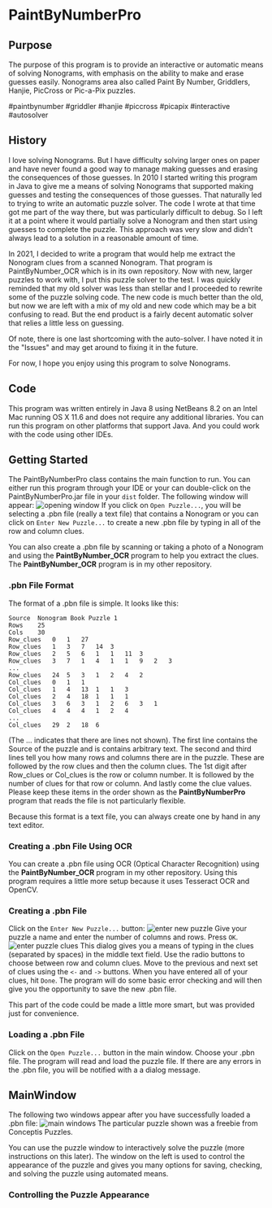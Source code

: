 # PaintByNumberPro
## Purpose
The purpose of this program is to provide an interactive or automatic means of solving Nonograms, with emphasis on the ability to make and erase guesses easily.  Nonograms area also called Paint By Number, Griddlers, Hanjie, PicCross or Pic-a-Pix puzzles. 

#paintbynumber #griddler #hanjie #piccross #picapix #interactive #autosolver
## History
I love solving Nonograms.  But I have difficulty solving larger ones on paper and have never found a good way to manage making guesses and erasing the consequences of those guesses.  In 2010 I started writing this program in Java to give me a means of solving Nonograms that supported making guesses and testing the consequences of those guesses.  That naturally led to trying to write an automatic puzzle solver.  The code I wrote at that time got me part of the way there, but was particularly difficult to debug.  So I left it at a point where it would partially solve a Nonogram and then start using guesses to complete the puzzle.  This approach was very slow and didn't always lead to a solution in a reasonable amount of time.

In 2021, I decided to write a program that would help me extract the Nonogram clues from a scanned Nonogram.  That program is PaintByNumber_OCR which is in its own repository.  Now with new, larger puzzles to work with, I put this puzzle solver to the test.  I was quickly reminded that my old solver was less than stellar and I proceeded to rewrite some of the puzzle solving code.  The new code is much better than the old, but now we are left with a mix of my old and new code which may be a bit confusing to read.  But the end product is a fairly decent automatic solver that relies a little less on guessing.

Of note, there is one last shortcoming with the auto-solver.  I have noted it in the "Issues" and may get around to fixing it in the future.

For now, I hope you enjoy using this program to solve Nonograms.

## Code
This program was written entirely in Java 8 using NetBeans 8.2 on an Intel Mac running OS X 11.6 and does not require any additional libraries.  You can run this program on other platforms that support Java.  And you could work with the code using other IDEs.

## Getting Started

The PaintByNumberPro class contains the main function to run.  You can either run this program through your IDE or your can double-click on the PaintByNumberPro.jar file in your `dist` folder.  The following window will appear:
![opening window](readme_images/OpeningWindow.png)
If you click on `Open Puzzle...`, you will be selecting a .pbn file (really a text file) that contains a Nonogram or you can click on `Enter New Puzzle...` to create a new .pbn file by typing in all of the row and column clues.

You can also create a .pbn file by scanning or taking a photo of a Nonogram and using the **PaintByNumber_OCR** program to help you extract the clues.  The **PaintByNumber_OCR** program is in my other repository. 

### .pbn File Format
The format of a .pbn file is simple. It looks like this:

```
Source	Nonogram Book Puzzle 1
Rows	25
Cols	30
Row_clues	0	1	27
Row_clues	1	3	7	14	3
Row_clues	2	5	6	1	1	11	3
Row_clues	3	7	1	4	1	1	9	2	3
...
Row_clues	24	5	3	1	2	4	2
Col_clues	0	1	1
Col_clues	1	4	13	1	1	3
Col_clues	2	4	18	1	1	1
Col_clues	3	6	3	1	2	6	3	1
Col_clues	4	4	4	1	2	4
...
Col_clues	29	2	18	6
```

(The ... indicates that there are lines not shown). The first line contains the Source of the puzzle and is contains arbitrary text. The second and third lines tell you how many rows and columns there are in the puzzle. These are followed by the row clues and then the column clues. The 1st digit after Row_clues or Col_clues is the row or column number. It is followed by the number of clues for that row or column. And lastly come the clue values. Please keep these items in the order shown as the **PaintByNumberPro** program that reads the file is not particularly flexible.

Because this format is a text file, you can always create one by hand in any text editor.

### Creating a .pbn File Using OCR

You can create a .pbn file using OCR (Optical Character Recognition) using the **PaintByNumber_OCR** program in my other repository.  Using this program requires a little more setup because it uses Tesseract OCR and OpenCV.

### Creating a .pbn File

Click on the `Enter New Puzzle...` button:
![enter new puzzle](readme_images/EnterNewPuzzle.png)
Give your puzzle a name and enter the number of columns and rows.  Press `OK`.
![enter puzzle clues](readme_images/EnterPuzzleClues.png)
This dialog gives you a means of typing in the clues (separated by spaces) in the middle text field.  Use the radio buttons to choose between row and column clues.  Move to the previous and next set of clues using the `<-` and `->` buttons.  When you have entered all of your clues, hit `Done`.  The program will do some basic error checking and will then give you the opportunity to save the new .pbn file.

This part of the code could be made a little more smart, but was provided just for convenience.

### Loading a .pbn File

Click on the `Open Puzzle...` button in the main window.  Choose your .pbn file.  The program will read and load the puzzle file.  If there are any errors in the .pbn file, you will be notified with a a dialog message.

## MainWindow
The following two windows appear after you have successfully loaded a .pbn file:
![main windows](readme_images/PuzzleAndMainWindow.png)
The particular puzzle shown was a freebie from Conceptis Puzzles.

You can use the puzzle window to interactively solve the puzzle (more instructions on this later).  The window on the left is used to control the appearance of the puzzle and gives you many options for saving, checking, and solving the puzzle using automated means.

### Controlling the Puzzle Appearance